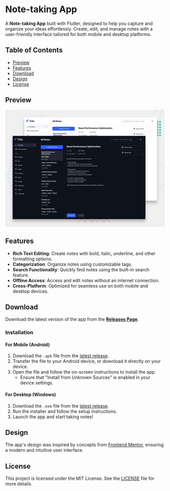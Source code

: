 # Note-taking App

A **Note-taking App** built with Flutter, designed to help you capture and organize your ideas effortlessly. Create, edit, and manage notes with a user-friendly interface tailored for both mobile and desktop platforms.

## Table of Contents

- [Preview](#preview)
- [Features](#features)
- [Download](#download)
- [Design](#design)
- [License](#license)

## Preview

![Preview](assets/preview.jpg)

## Features

- **Rich Text Editing**: Create notes with bold, italic, underline, and other formatting options.
- **Categorization**: Organize notes using customizable tags.
- **Search Functionality**: Quickly find notes using the built-in search feature.
- **Offline Access**: Access and edit notes without an internet connection.
- **Cross-Platform**: Optimized for seamless use on both mobile and desktop devices.

## Download

Download the latest version of the app from the **[Releases Page](https://github.com/JER3MIAH/note_taking_app/releases)**.

### Installation

#### For Mobile (Android)

1. Download the `.apk` file from the [latest release](https://github.com/JER3MIAH/note_taking_app/releases).
2. Transfer the file to your Android device, or download it directly on your device.
3. Open the file and follow the on-screen instructions to install the app.
   - Ensure that "Install from Unknown Sources" is enabled in your device settings.

#### For Desktop (Windows)

1. Download the `.exe` file from the [latest release](https://github.com/JER3MIAH/note_taking_app/releases).
2. Run the installer and follow the setup instructions.
3. Launch the app and start taking notes!

## Design

The app's design was inspired by concepts from [Frontend Mentor](https://www.frontendmentor.io), ensuring a modern and intuitive user interface.

## License

This project is licensed under the MIT License. See the [LICENSE](LICENSE) file for more details.

